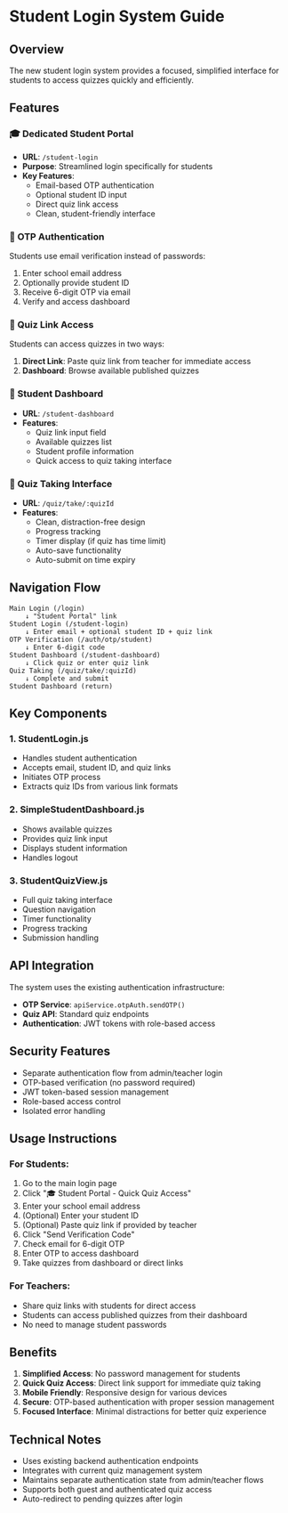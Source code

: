 # Student Login System Guide

## Overview
The new student login system provides a focused, simplified interface for students to access quizzes quickly and efficiently.

## Features

### 🎓 Dedicated Student Portal
- **URL**: `/student-login`
- **Purpose**: Streamlined login specifically for students
- **Key Features**:
  - Email-based OTP authentication
  - Optional student ID input
  - Direct quiz link access
  - Clean, student-friendly interface

### 📧 OTP Authentication
Students use email verification instead of passwords:
1. Enter school email address
2. Optionally provide student ID
3. Receive 6-digit OTP via email
4. Verify and access dashboard

### 🔗 Quiz Link Access
Students can access quizzes in two ways:
1. **Direct Link**: Paste quiz link from teacher for immediate access
2. **Dashboard**: Browse available published quizzes

### 📱 Student Dashboard
- **URL**: `/student-dashboard`
- **Features**:
  - Quiz link input field
  - Available quizzes list
  - Student profile information
  - Quick access to quiz taking interface

### 📝 Quiz Taking Interface
- **URL**: `/quiz/take/:quizId`
- **Features**:
  - Clean, distraction-free design
  - Progress tracking
  - Timer display (if quiz has time limit)
  - Auto-save functionality
  - Auto-submit on time expiry

## Navigation Flow

```
Main Login (/login)
    ↓ "Student Portal" link
Student Login (/student-login)
    ↓ Enter email + optional student ID + quiz link
OTP Verification (/auth/otp/student)
    ↓ Enter 6-digit code
Student Dashboard (/student-dashboard)
    ↓ Click quiz or enter quiz link
Quiz Taking (/quiz/take/:quizId)
    ↓ Complete and submit
Student Dashboard (return)
```

## Key Components

### 1. StudentLogin.js
- Handles student authentication
- Accepts email, student ID, and quiz links
- Initiates OTP process
- Extracts quiz IDs from various link formats

### 2. SimpleStudentDashboard.js
- Shows available quizzes
- Provides quiz link input
- Displays student information
- Handles logout

### 3. StudentQuizView.js
- Full quiz taking interface
- Question navigation
- Timer functionality
- Progress tracking
- Submission handling

## API Integration

The system uses the existing authentication infrastructure:
- **OTP Service**: `apiService.otpAuth.sendOTP()`
- **Quiz API**: Standard quiz endpoints
- **Authentication**: JWT tokens with role-based access

## Security Features

- Separate authentication flow from admin/teacher login
- OTP-based verification (no password required)
- JWT token-based session management
- Role-based access control
- Isolated error handling

## Usage Instructions

### For Students:
1. Go to the main login page
2. Click "🎓 Student Portal - Quick Quiz Access"
3. Enter your school email address
4. (Optional) Enter your student ID
5. (Optional) Paste quiz link if provided by teacher
6. Click "Send Verification Code"
7. Check email for 6-digit OTP
8. Enter OTP to access dashboard
9. Take quizzes from dashboard or direct links

### For Teachers:
- Share quiz links with students for direct access
- Students can access published quizzes from their dashboard
- No need to manage student passwords

## Benefits

1. **Simplified Access**: No password management for students
2. **Quick Quiz Access**: Direct link support for immediate quiz taking
3. **Mobile Friendly**: Responsive design for various devices
4. **Secure**: OTP-based authentication with proper session management
5. **Focused Interface**: Minimal distractions for better quiz experience

## Technical Notes

- Uses existing backend authentication endpoints
- Integrates with current quiz management system
- Maintains separate authentication state from admin/teacher flows
- Supports both guest and authenticated quiz access
- Auto-redirect to pending quizzes after login 